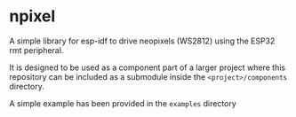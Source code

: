 # npixel

A simple library for esp-idf to drive neopixels (WS2812) using the ESP32 rmt peripheral.

It is designed to be used as a component part of a larger project where this repository can be included as a submodule inside the `<project>/components` directory.

A simple example has been provided in the `examples` directory
